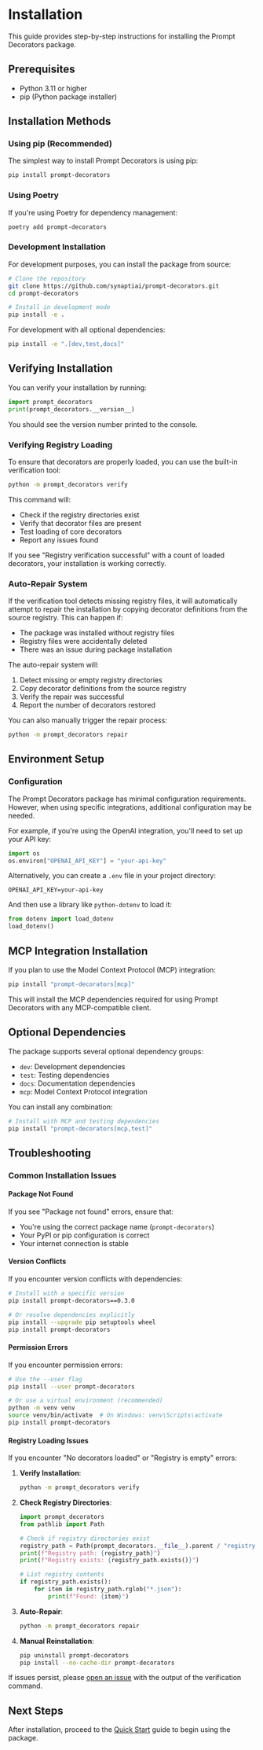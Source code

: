 # Installation

This guide provides step-by-step instructions for installing the Prompt Decorators package.

## Prerequisites

- Python 3.11 or higher
- pip (Python package installer)

## Installation Methods

### Using pip (Recommended)

The simplest way to install Prompt Decorators is using pip:

```bash
pip install prompt-decorators
```

### Using Poetry

If you're using Poetry for dependency management:

```bash
poetry add prompt-decorators
```

### Development Installation

For development purposes, you can install the package from source:

```bash
# Clone the repository
git clone https://github.com/synaptiai/prompt-decorators.git
cd prompt-decorators

# Install in development mode
pip install -e .
```

For development with all optional dependencies:

```bash
pip install -e ".[dev,test,docs]"
```

## Verifying Installation

You can verify your installation by running:

```python
import prompt_decorators
print(prompt_decorators.__version__)
```

You should see the version number printed to the console.

### Verifying Registry Loading

To ensure that decorators are properly loaded, you can use the built-in verification tool:

```bash
python -m prompt_decorators verify
```

This command will:
- Check if the registry directories exist
- Verify that decorator files are present
- Test loading of core decorators
- Report any issues found

If you see "Registry verification successful" with a count of loaded decorators, your installation is working correctly.

### Auto-Repair System

If the verification tool detects missing registry files, it will automatically attempt to repair the installation by copying decorator definitions from the source registry. This can happen if:

- The package was installed without registry files
- Registry files were accidentally deleted
- There was an issue during package installation

The auto-repair system will:
1. Detect missing or empty registry directories
2. Copy decorator definitions from the source registry
3. Verify the repair was successful
4. Report the number of decorators restored

You can also manually trigger the repair process:

```bash
python -m prompt_decorators repair
```

## Environment Setup

### Configuration

The Prompt Decorators package has minimal configuration requirements. However, when using specific integrations, additional configuration may be needed.

For example, if you're using the OpenAI integration, you'll need to set up your API key:

```python
import os
os.environ["OPENAI_API_KEY"] = "your-api-key"
```

Alternatively, you can create a `.env` file in your project directory:

```
OPENAI_API_KEY=your-api-key
```

And then use a library like `python-dotenv` to load it:

```python
from dotenv import load_dotenv
load_dotenv()
```

## MCP Integration Installation

If you plan to use the Model Context Protocol (MCP) integration:

```bash
pip install "prompt-decorators[mcp]"
```

This will install the MCP dependencies required for using Prompt Decorators with any MCP-compatible client.

## Optional Dependencies

The package supports several optional dependency groups:

- `dev`: Development dependencies
- `test`: Testing dependencies
- `docs`: Documentation dependencies
- `mcp`: Model Context Protocol integration

You can install any combination:

```bash
# Install with MCP and testing dependencies
pip install "prompt-decorators[mcp,test]"
```

## Troubleshooting

### Common Installation Issues

#### Package Not Found

If you see "Package not found" errors, ensure that:
- You're using the correct package name (`prompt-decorators`)
- Your PyPI or pip configuration is correct
- Your internet connection is stable

#### Version Conflicts

If you encounter version conflicts with dependencies:

```bash
# Install with a specific version
pip install prompt-decorators==0.3.0

# Or resolve dependencies explicitly
pip install --upgrade pip setuptools wheel
pip install prompt-decorators
```

#### Permission Errors

If you encounter permission errors:

```bash
# Use the --user flag
pip install --user prompt-decorators

# Or use a virtual environment (recommended)
python -m venv venv
source venv/bin/activate  # On Windows: venv\Scripts\activate
pip install prompt-decorators
```

#### Registry Loading Issues

If you encounter "No decorators loaded" or "Registry is empty" errors:

1. **Verify Installation**:
   ```bash
   python -m prompt_decorators verify
   ```

2. **Check Registry Directories**:
   ```python
   import prompt_decorators
   from pathlib import Path

   # Check if registry directories exist
   registry_path = Path(prompt_decorators.__file__).parent / "registry"
   print(f"Registry path: {registry_path}")
   print(f"Registry exists: {registry_path.exists()}")

   # List registry contents
   if registry_path.exists():
       for item in registry_path.rglob("*.json"):
           print(f"Found: {item}")
   ```

3. **Auto-Repair**:
   ```bash
   python -m prompt_decorators repair
   ```

4. **Manual Reinstallation**:
   ```bash
   pip uninstall prompt-decorators
   pip install --no-cache-dir prompt-decorators
   ```

If issues persist, please [open an issue](https://github.com/synaptiai/prompt-decorators/issues) with the output of the verification command.

## Next Steps

After installation, proceed to the [Quick Start](quickstart.md) guide to begin using the package.
